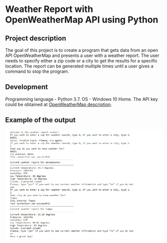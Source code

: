 # Weather Report with OpenWeatherMap API using Python

## Project description

The goal of this project is to create a program that gets data from an open API OpenWeatherMap and presents a user with a weather report.
The user needs to specify either a zip code or a city to get the results for a specific location.
The report can be generated multiple times until a user gives a command to stop the program.

## Development

Programming language - Python 3.7. OS - Windows 10 Home. The API key could be obtained at [OpenWeatherMap description](https://openweathermap.org/current).


## Example of the output

![Weather report](https://github.com/natacasey/Weather_Report_with_OpenWeatherMap/blob/master/_assets/weather_report.PNG)




